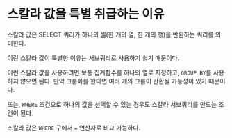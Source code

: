# 스칼라 값을 특별 취급하는 이유

스칼라 값은 SELECT 쿼리가 하나의 셀(한 개의 열, 한 개의 행)을 반환하는 쿼리를 의미한다.

이런 스칼라 값이 특별한 이유는 서브쿼리로 사용하기 쉽기 때문이다.

이런 스칼라 값을 사용하려면 보통 집계함수를 하나의 열로 지정하고, `GROUP BY`를 사용하지 않으면 된다. 만약 그룹화를 한다면 여러 개의 그룹이 반환될 가능성이 있기 때문이다.

또는, `WHERE` 조건으로 하나의 값을 선택할 수 있는 경우도 스칼라 서브쿼리를 만드는 조건이 된다.

스칼라 값은 `WHERE` 구에서 `=` 연산자로 비교 가능하다.
